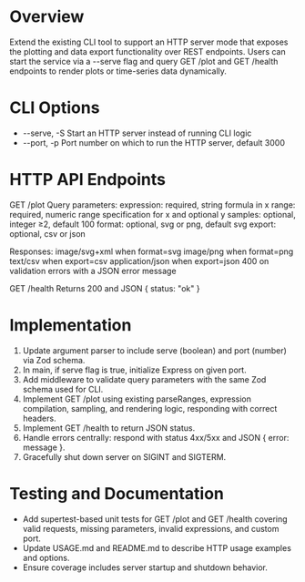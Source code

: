 # Overview

Extend the existing CLI tool to support an HTTP server mode that exposes the plotting and data export functionality over REST endpoints. Users can start the service via a --serve flag and query GET /plot and GET /health endpoints to render plots or time-series data dynamically.

# CLI Options

- --serve, -S
  Start an HTTP server instead of running CLI logic
- --port, -p <number>
  Port number on which to run the HTTP server, default 3000

# HTTP API Endpoints

GET /plot
Query parameters:
  expression: required, string formula in x
  range: required, numeric range specification for x and optional y
  samples: optional, integer ≥2, default 100
  format: optional, svg or png, default svg
  export: optional, csv or json

Responses:
  image/svg+xml when format=svg
  image/png when format=png
  text/csv when export=csv
  application/json when export=json
  400 on validation errors with a JSON error message

GET /health
Returns 200 and JSON { status: "ok" }

# Implementation

1. Update argument parser to include serve (boolean) and port (number) via Zod schema.
2. In main, if serve flag is true, initialize Express on given port.
3. Add middleware to validate query parameters with the same Zod schema used for CLI.
4. Implement GET /plot using existing parseRanges, expression compilation, sampling, and rendering logic, responding with correct headers.
5. Implement GET /health to return JSON status.
6. Handle errors centrally: respond with status 4xx/5xx and JSON { error: message }.
7. Gracefully shut down server on SIGINT and SIGTERM.

# Testing and Documentation

- Add supertest-based unit tests for GET /plot and GET /health covering valid requests, missing parameters, invalid expressions, and custom port.
- Update USAGE.md and README.md to describe HTTP usage examples and options.
- Ensure coverage includes server startup and shutdown behavior.